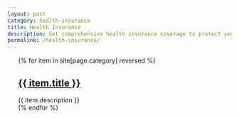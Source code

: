 ```yaml
---
layout: post
category: health-insurance
title: Health Insurance
description: Get comprehensive health insurance coverage to protect yourself and your loved ones. Our experts provide reliable information and comparisons to help you find the right policy for your healthcare needs.
permalink: /health-insurance/
---
```


<ul>
{% for item in site[page.category] reversed %}
   <div class="post">
	<h2 class="post-title">
	  <a href="{{ item.url | absolute_url }}">
		{{ item.title }}
	  </a>
	</h2>
	{{ item.description  }}
  </div>
{% endfor %}
</ul>
